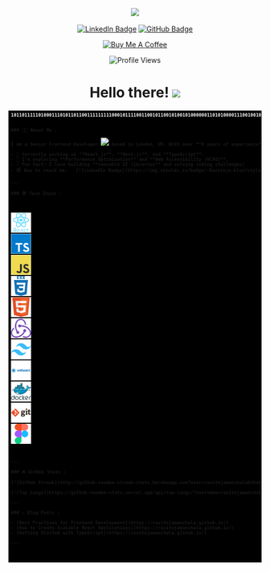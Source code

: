 <p align="center"><img src="https://media.giphy.com/media/M9gbBd9nbDrOTu1Mqx/giphy.gif" width="100"/></p>
<p align="center">
<a href="https://www.linkedin.com/in/raviteja-manchala-55590ba4/"><img src="https://img.shields.io/badge/LinkedIn-blue?style=for-the-badge&logo=linkedin&logoColor=white" alt="LinkedIn Badge"></a>
<a href="https://github.com/ravitejamanchala" target="_blank"><img src="https://img.shields.io/badge/GitHub-black?style=for-the-badge&logo=github&logoColor=white" alt="GitHub Badge"></a>
</p>
<p align="center">
<a href="https://buymeacoffee.com/raviteja00e" target="_blank"><img src="https://cdn.buymeacoffee.com/buttons/default-orange.png" alt="Buy Me A Coffee" height="41" width="174"></a>
</p>
<p align="center"><img src="https://komarev.com/ghpvc/?username=ravitejamanchala&style=flat-square&color=blue" alt="Profile Views"></p>

<h1 align="center">Hello there! <img src="https://media.giphy.com/media/hvRJCLFzcasrR4ia7z/giphy.gif" width="40"></h1>

<pre id="tiresult" style="font-size: 9px; background-color: #000000; font-weight: bold; padding: 4px 5px; --fs: 9px;"><b style="color:#FFFFFF">10110111110100011101011011001111111110</b><b style="color:#FEFEFE">0</b><b style="color:#FDFDFD">0</b><b style="color:#FEFEFE">1</b><b style="color:#FFFFFF">011110011001011001010010100000011010100001110010010100101101010001001001001011001111</b>


### 👨‍💻 About Me :

I am a Senior Frontend Developer <img src="https://media.giphy.com/media/WUlplcMpOCEmTGBtBW/giphy.gif" width="30"> based in London, UK. With over **8 years of experience**, I specialize in crafting dynamic, scalable, and user-friendly web applications.

- 🔭 Currently working on **React.js**, **Next.js**, and **TypeScript**.
- 🌱 I’m exploring **Performance Optimization** and **Web Accessibility (WCAG)**.
- ⚡ Fun fact: I love building **reusable UI libraries** and solving coding challenges!
- 📫 How to reach me: &nbsp; [![LinkedIn Badge](https://img.shields.io/badge/-Raviteja-blue?style=flat&logo=Linkedin&logoColor=white)](https://www.linkedin.com/in/raviteja-manchala-55590ba4/)

---

### 🛠 Tech Stack :

<p>
<img src="https://github.com/devicons/devicon/blob/master/icons/react/react-original-wordmark.svg" title="React" alt="React" width="40" height="40"/>&nbsp;
<img src="https://github.com/devicons/devicon/blob/master/icons/typescript/typescript-original.svg" title="TypeScript" alt="TypeScript" width="40" height="40"/>&nbsp;
<img src="https://github.com/devicons/devicon/blob/master/icons/javascript/javascript-original.svg" title="JavaScript" alt="JavaScript" width="40" height="40"/>&nbsp;
<img src="https://github.com/devicons/devicon/blob/master/icons/css3/css3-plain-wordmark.svg"  title="CSS3" alt="CSS" width="40" height="40"/>&nbsp;
<img src="https://github.com/devicons/devicon/blob/master/icons/html5/html5-original.svg" title="HTML5" alt="HTML" width="40" height="40"/>&nbsp;
<img src="https://github.com/devicons/devicon/blob/master/icons/redux/redux-original.svg" title="Redux" alt="Redux" width="40" height="40"/>&nbsp;
<img src="https://github.com/devicons/devicon/blob/master/icons/tailwindcss/tailwindcss-plain.svg" title="Tailwind CSS" alt="Tailwind CSS" width="40" height="40"/>&nbsp;
<img src="https://github.com/devicons/devicon/blob/master/icons/webpack/webpack-original-wordmark.svg" title="Webpack" alt="Webpack" width="40" height="40"/>&nbsp;
<img src="https://github.com/devicons/devicon/blob/master/icons/docker/docker-original-wordmark.svg" title="Docker" alt="Docker" width="40" height="40"/>&nbsp;
<img src="https://github.com/devicons/devicon/blob/master/icons/git/git-original-wordmark.svg" title="Git" alt="Git" width="40" height="40"/>&nbsp;
<img src="https://github.com/devicons/devicon/blob/master/icons/figma/figma-original.svg" title="Figma" alt="Figma" width="40" height="40"/>&nbsp;
</p>

---

### 🔥 GitHub Stats :

[![GitHub Streak](http://github-readme-streak-stats.herokuapp.com?user=ravitejamanchala&theme=dark&background=000000)](https://git.io/streak-stats)

[![Top Langs](https://github-readme-stats.vercel.app/api/top-langs/?username=ravitejamanchala&layout=compact&theme=vision-friendly-dark)](https://github.com/anuraghazra/github-readme-stats)

---

### ✍️ Blog Posts :

- [Best Practices for Frontend Development](https://ravitejamanchala.github.io/)
- [How to Create Scalable React Applications](https://ravitejamanchala.github.io/)
- [Getting Started with TypeScript](https://ravitejamanchala.github.io/)

---
